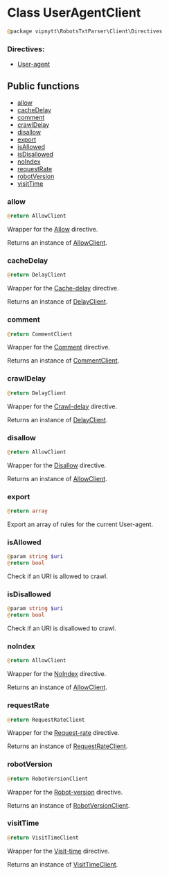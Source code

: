 # Class UserAgentClient
```php
@package vipnytt\RobotsTxtParser\Client\Directives
```

### Directives:
- [User-agent](../directives.md#user-agent)

## Public functions
- [allow](#allow)
- [cacheDelay](#cachedelay)
- [comment](#comment)
- [crawlDelay](#crawldelay)
- [disallow](#disallow)
- [export](#export)
- [isAllowed](#isallowed)
- [isDisallowed](#isdisallowed)
- [noIndex](#noindex)
- [requestRate](#requestrate)
- [robotVersion](#robotversion)
- [visitTime](#visittime)

### allow
```php
@return AllowClient
```
Wrapper for the [Allow](../directives.md#allow) directive.

Returns an instance of [AllowClient](AllowClient.md).

### cacheDelay
```php
@return DelayClient
```
Wrapper for the [Cache-delay](../directives.md#cache-delay) directive.

Returns an instance of [DelayClient](DelayClient.md).

### comment
```php
@return CommentClient
```
Wrapper for the [Comment](../directives.md#comment) directive.

Returns an instance of [CommentClient](CommentClient.md).

### crawlDelay
```php
@return DelayClient
```
Wrapper for the [Crawl-delay](../directives.md#crawl-delay) directive.

Returns an instance of [DelayClient](DelayClient.md).

### disallow
```php
@return AllowClient
```
Wrapper for the [Disallow](../directives.md#disallow) directive.

Returns an instance of [AllowClient](AllowClient.md).

### export
```php
@return array
```
Export an array of rules for the current User-agent.

### isAllowed
```php
@param string $uri
@return bool
```
Check if an URI is allowed to crawl.

### isDisallowed
```php
@param string $uri
@return bool
```
Check if an URI is disallowed to crawl.

### noIndex
```php
@return AllowClient
```
Wrapper for the [NoIndex](../directives.md#noindex) directive.

Returns an instance of [AllowClient](AllowClient.md).

### requestRate
```php
@return RequestRateClient
```
Wrapper for the [Request-rate](../directives.md#request-rate) directive.

Returns an instance of [RequestRateClient](RequestRateClient.md).

### robotVersion
```php
@return RobotVersionClient
```
Wrapper for the [Robot-version](../directives.md#robot-version) directive.

Returns an instance of [RobotVersionClient](RobotVersionClient.md).

### visitTime
```php
@return VisitTimeClient
```
Wrapper for the [Visit-time](../directives.md#visit-time) directive.

Returns an instance of [VisitTimeClient](VisitTimeClient.md).
